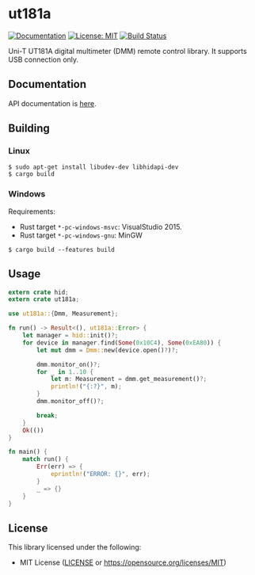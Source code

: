 # ut181a

[![Documentation](https://docs.rs/ut181a/badge.svg)](https://docs.rs/ut181a) [![License: MIT](https://img.shields.io/badge/License-MIT-blue.svg)](https://opensource.org/licenses/MIT) [![Build Status](https://travis-ci.org/antage/ut181a.svg?branch=master)](https://travis-ci.org/antage/ut181a)

Uni-T UT181A digital multimeter (DMM) remote control library.
It supports USB connection only.

## Documentation

API documentation is [here](https://docs.rs/ut181a).

## Building

### Linux

```
$ sudo apt-get install libudev-dev libhidapi-dev
$ cargo build
```

### Windows

Requirements:

* Rust target `*-pc-windows-msvc`: VisualStudio 2015.
* Rust target `*-pc-windows-gnu`: MinGW

```
$ cargo build --features build
```

## Usage

``` rust
extern crate hid;
extern crate ut181a;

use ut181a::{Dmm, Measurement};

fn run() -> Result<(), ut181a::Error> {
    let manager = hid::init()?;
    for device in manager.find(Some(0x10C4), Some(0xEA80)) {
        let mut dmm = Dmm::new(device.open()?)?;

        dmm.monitor_on()?;
        for _ in 1..10 {
            let m: Measurement = dmm.get_measurement()?;
            println!("{:?}", m);
        }
        dmm.monitor_off()?;

        break;
    }
    Ok(())
}

fn main() {
    match run() {
        Err(err) => {
            eprintln!("ERROR: {}", err);
        }
        _ => {}
    }
}
```

## License

This library licensed under the following:

* MIT License ([LICENSE](LICENSE) or https://opensource.org/licenses/MIT)
